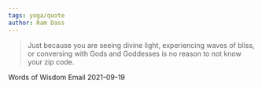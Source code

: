 ```yaml
---
tags: yoga/quote
author: Ram Dass
---
```


> Just because you are seeing divine light, experiencing waves of bliss, or conversing with Gods and Goddesses is no reason to not know your zip code.

Words of Wisdom Email
2021-09-19